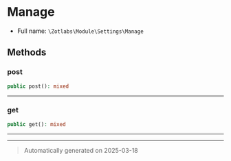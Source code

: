 
# Manage





* Full name: `\Zotlabs\Module\Settings\Manage`




## Methods


### post



```php
public post(): mixed
```












***

### get



```php
public get(): mixed
```












***


***
> Automatically generated on 2025-03-18
